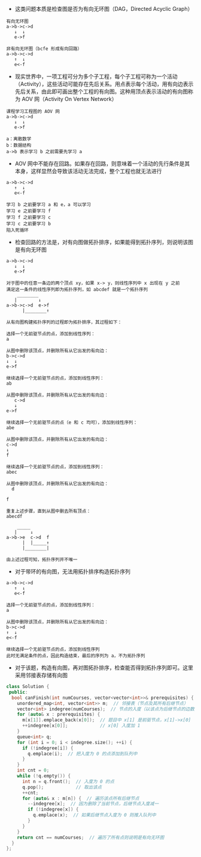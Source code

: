 * 这类问题本质是检查图是否为有向无环图（DAG，Directed Acyclic Graph）

```
有向无环图
a->b->c->d
   ↓  ↓
   e->f

非有向无环图（bcfe 形成有向回路）
a->b->c->d
   ↑  ↓
   e<-f
```

* 现实世界中，一项工程可分为多个子工程，每个子工程可称为一个活动（Activity），这些活动可能存在先后关系。用点表示每个活动，用有向边表示先后关系，由此即可画出整个工程的有向图。这种用顶点表示活动的有向图称为 AOV 网（Activity On Vertex Network）

```
课程学习工程图的 AOV 网
a->b->c->d
   ↓  ↓
   e->f

a：离散数学
b：数据结构
a->b 表示学习 b 之前需要先学习 a
```

* AOV 网中不能存在回路。如果存在回路，则意味着一个活动的先行条件是其本身，这样显然会导致该活动无法完成，整个工程也就无法进行

```
a->b->c->d
   ↑  ↓
   e<-f

学习 b 之前要学习 a 和 e，a 可以学习
学习 e 之前要学习 f
学习 f 之前要学习 c
学习 c 之前要学习 b
陷入死循环
```

* 检查回路的方法是，对有向图做拓扑排序，如果能得到拓扑序列，则说明该图是有向无环图

```
a->b->c->d
   ↓  ↓
   e->f

对于图中的任意一条边的两个顶点 xy，如果 x-> y，则线性序列中 x 出现在 y 之前
满足这一条件的线性序列即为拓扑序列，如 abcdef 就是一个拓扑序列
    ________
   |        ↓
a->b->c->d  e->f
      |________↑

从有向图构建拓扑序列的过程即为拓扑排序，其过程如下：

选择一个无前驱节点的点，添加到线性序列：
a

从图中删除该顶点，并删除所有从它出发的有向边：
b->c->d
↓  ↓
e->f

继续选择一个无前驱节点的点，添加到线性序列：
ab

从图中删除该顶点，并删除所有从它出发的有向边：
   c->d
   ↓
e->f

继续选择一个无前驱节点的点（e 和 c 均可），添加到线性序列：
abe

从图中删除该顶点，并删除所有从它出发的有向边：
c->d
↓
f

继续选择一个无前驱节点的点，添加到线性序列：
abec

从图中删除该顶点，并删除所有从它出发的有向边：
  d

f

重复上述步骤，直到从图中删去所有顶点：
abecdf

    _____
   |     ↓
a->b->e  c->d  f
      |  |_____↑
      |________|

由上述过程可知，拓扑序列并不唯一
```

* 对于带环的有向图，无法用拓扑排序构造拓扑序列

```
a->b->c->d
   ↑  ↓
   e<-f

选择一个无前驱节点的点，添加到线性序列：
a

从图中删除该顶点，并删除所有从它出发的有向边：
b->c->d
↑  ↓
e<-f

继续选择一个无前驱节点的点，添加到线性序列
此时无满足条件的点，因此构造结束，最后的序列为 a，不为拓扑序列
```

* 对于该题，构造有向图，再对图拓扑排序，检查能否得到拓扑序列即可。这里采用邻接表存储有向图

```cpp
class Solution {
 public:
  bool canFinish(int numCourses, vector<vector<int>>& prerequisites) {
    unordered_map<int, vector<int>> m;  // 邻接表（节点及其所有后继节点）
    vector<int> indegree(numCourses);  // 节点的入度（以该点为后继节点的边数）
    for (auto& x : prerequisites) {
      m[x[1]].emplace_back(x[0]);  // 题目中 x[1] 是前驱节点，x[1]->x[0]
      ++indegree[x[0]];            // x[0] 入度加 1
    }
    queue<int> q;
    for (int i = 0; i < indegree.size(); ++i) {
      if (!indegree[i]) {
        q.emplace(i);  // 把入度为 0 的点添加到队列中
      }
    }
    int cnt = 0;
    while (!q.empty()) {
      int n = q.front();  // 入度为 0 的点
      q.pop();            // 取出该点
      ++cnt;
      for (auto& x : m[n]) {  // 遍历该点所有后继节点
        --indegree[x];  // 因为删除了当前节点，后继节点入度减一
        if (!indegree[x]) {
          q.emplace(x);  // 如果后继节点入度为 0 则推入队列中
        }
      }
    }
    return cnt == numCourses;  // 遍历了所有点则说明是有向无环图
  }
};
```
